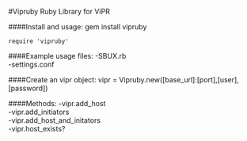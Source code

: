 #Vipruby
Ruby Library for ViPR  

####Install and usage:
    gem install vipruby  

    require 'vipruby'  


####Example usage files:
-SBUX.rb  
-settings.conf  


####Create an vipr object:
    vipr = Vipruby.new([base_url]:[port],[user],[password])


####Methods:
-vipr.add_host  
-vipr.add_initiators  
-vipr.add_host_and_initators  
-vipr.host_exists?  

